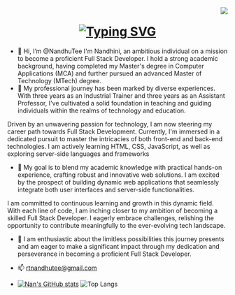<img align="right" src="https://visitor-badge.laobi.icu/badge?page_id=salesp07.sales07"/>


<h1 align="center">
<a href="https://git.io/typing-svg"><img src="https://readme-typing-svg.herokuapp.com?font=Fira+Code&pause=1000&random=false&width=435&lines=Hi+ There! +👋 |I'm +Nandhu" alt="Typing SVG" /></a>
</h1>

- 👋 Hi, I’m @NandhuTee I'm Nandhini, an ambitious individual on a mission to become a proficient Full Stack Developer. I hold a strong academic background, having completed my Master's degree in Computer Applications (MCA) and further pursued an advanced Master of Technology (MTech) degree.
- 👀 My professional journey has been marked by diverse experiences. With three years as an Industrial Trainer and three years as an Assistant Professor, I've cultivated a solid foundation in teaching and guiding individuals within the realms of technology and education.

Driven by an unwavering passion for technology, I am now steering my career path towards Full Stack Development. Currently, I'm immersed in a dedicated pursuit to master the intricacies of both front-end and back-end technologies. I am actively learning HTML, CSS, JavaScript, as well as exploring server-side languages and frameworks
- 🌱 My goal is to blend my academic knowledge with practical hands-on experience, crafting robust and innovative web solutions. I am excited by the prospect of building dynamic web applications that seamlessly integrate both user interfaces and server-side functionalities.

I am committed to continuous learning and growth in this dynamic field. With each line of code, I am inching closer to my ambition of becoming a skilled Full Stack Developer. I eagerly embrace challenges, relishing the opportunity to contribute meaningfully to the ever-evolving tech landscape.
- 💞️ I am enthusiastic about the limitless possibilities this journey presents and am eager to make a significant impact through my dedication and perseverance in becoming a proficient Full Stack Developer.
- 📫 rtnandhutee@gmail.com

- [![Nan's GitHub stats](https://github-readme-stats.vercel.app/api?username=NandhuTee)](https://github.com/anuraghazra/github-readme-stats)
  ![Top Langs](https://github-readme-stats.vercel.app/api/top-langs/?username=NandhuTee&langs_count=8)
  

<!---
NandhuTee/NandhuTee is a ✨ special ✨ repository because its `README.md` (this file) appears on your GitHub profile.
You can click the Preview link to take a look at your changes.
--->
